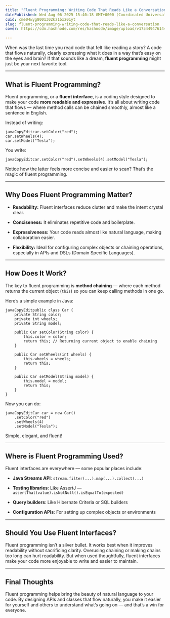 ```yaml
---
title: "Fluent Programming: Writing Code That Reads Like a Conversation"
datePublished: Wed Aug 06 2025 15:40:18 GMT+0000 (Coordinated Universal Time)
cuid: cme04wyg8001302kz1bx201yt
slug: fluent-programming-writing-code-that-reads-like-a-conversation
cover: https://cdn.hashnode.com/res/hashnode/image/upload/v1754494761448/465c4cb1-b843-4c78-bd1b-19378a6e63f3.webp

---
```


When was the last time you read code that felt like reading a story? A code that flows naturally, clearly expressing what it does in a way that’s easy on the eyes and brain? If that sounds like a dream, **fluent programming** might just be your next favorite tool.

---

## What is Fluent Programming?

Fluent programming, or a **fluent interface**, is a coding style designed to make your code **more readable and expressive**. It’s all about writing code that flows — where method calls can be chained smoothly, almost like a sentence in English.

Instead of writing:

```plaintext
javaCopyEditcar.setColor("red");
car.setWheels(4);
car.setModel("Tesla");
```

You write:

```plaintext
javaCopyEditcar.setColor("red").setWheels(4).setModel("Tesla");
```

Notice how the latter feels more concise and easier to scan? That’s the magic of fluent programming.

---

## Why Does Fluent Programming Matter?

* **Readability:** Fluent interfaces reduce clutter and make the intent crystal clear.
    
* **Conciseness:** It eliminates repetitive code and boilerplate.
    
* **Expressiveness:** Your code reads almost like natural language, making collaboration easier.
    
* **Flexibility:** Ideal for configuring complex objects or chaining operations, especially in APIs and DSLs (Domain Specific Languages).
    

---

## How Does It Work?

The key to fluent programming is **method chaining** — where each method returns the current object (`this`) so you can keep calling methods in one go.

Here’s a simple example in Java:

```plaintext
javaCopyEditpublic class Car {
    private String color;
    private int wheels;
    private String model;

    public Car setColor(String color) {
        this.color = color;
        return this; // Returning current object to enable chaining
    }

    public Car setWheels(int wheels) {
        this.wheels = wheels;
        return this;
    }

    public Car setModel(String model) {
        this.model = model;
        return this;
    }
}
```

Now you can do:

```plaintext
javaCopyEditCar car = new Car()
    .setColor("red")
    .setWheels(4)
    .setModel("Tesla");
```

Simple, elegant, and fluent!

---

## Where is Fluent Programming Used?

Fluent interfaces are everywhere — some popular places include:

* **Java Streams API**: `stream.filter(...).map(...).collect(...)`
    
* **Testing libraries**: Like AssertJ — `assertThat(value).isNotNull().isEqualTo(expected)`
    
* **Query builders**: Like Hibernate Criteria or SQL builders
    
* **Configuration APIs**: For setting up complex objects or environments
    

---

## Should You Use Fluent Interfaces?

Fluent programming isn’t a silver bullet. It works best when it improves readability without sacrificing clarity. Overusing chaining or making chains too long can hurt readability. But when used thoughtfully, fluent interfaces make your code more enjoyable to write and easier to maintain.

---

## Final Thoughts

Fluent programming helps bring the beauty of natural language to your code. By designing APIs and classes that flow naturally, you make it easier for yourself and others to understand what’s going on — and that’s a win for everyone.